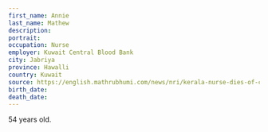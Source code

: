 ```yaml
---
first_name: Annie
last_name: Mathew
description: 
portrait: 
occupation: Nurse
employer: Kuwait Central Blood Bank
city: Jabriya
province: Hawalli
country: Kuwait
source: https://english.mathrubhumi.com/news/nri/kerala-nurse-dies-of-covid-19-in-kuwait-1.4758954
birth_date: 
death_date: 
---
```


54 years old.